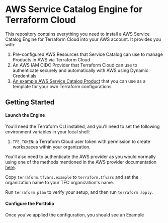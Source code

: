 # AWS Service Catalog Engine for Terraform Cloud

This repository contains everything you need to install a AWS Service Catalog Engine for Terraform Cloud into your AWS account. It provides you with:
1. Pre-configured AWS Resources that Service Catalog can use to manage Products in AWS via Terraform Cloud
2. An AWS IAM OIDC Provider that Terraform Cloud can use to authenticate securely and automatically with AWS using Dynamic Credentials
3. [An example AWS Service Catalog Product](https://github.com/hashicorp/aws-service-catalog-engine-for-tfc/tree/main/example-product) that you can use as a template for your own Terraform configurations

## Getting Started

#### Launch the Engine

You'll need the Terraform CLI installed, and you'll need to set the following environment variables in your local shell:

1. `TFE_TOKEN`: a Terraform Cloud user token with permission to create workspaces within your organization.

You'll also need to authenticate the AWS provider as you would normally using one of the methods mentioned in the AWS provider documentation [here](https://registry.terraform.io/providers/hashicorp/aws/latest/docs#authentication-and-configuration).

Copy `terraform.tfvars.example` to `terraform.tfvars` and set the organization name to your TFC organization's name.

Run `terraform plan` to verify your setup, and then run `terraform apply`.

#### Configure the Portfolio

Once you've applied the configuration, you should see an Example 